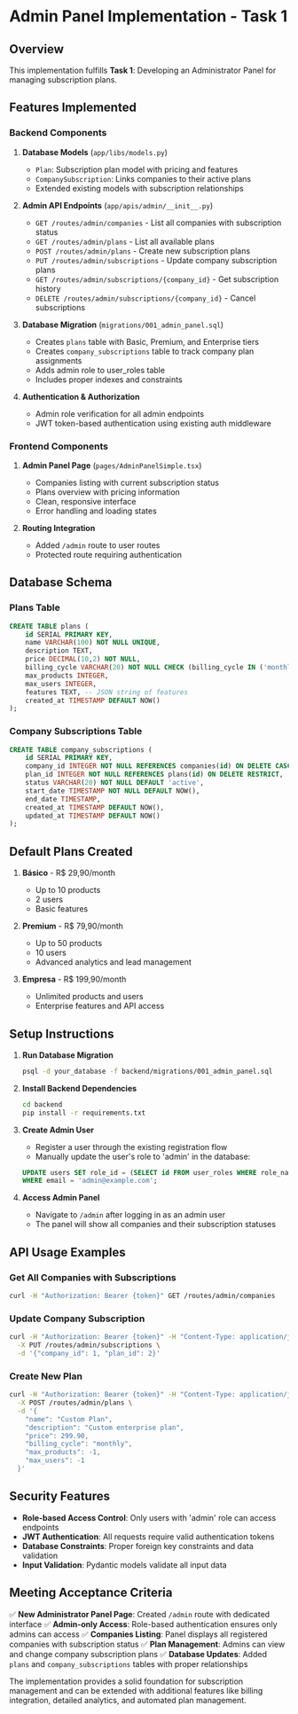 # Admin Panel Implementation - Task 1

## Overview
This implementation fulfills **Task 1**: Developing an Administrator Panel for managing subscription plans.

## Features Implemented

### Backend Components

1. **Database Models** (`app/libs/models.py`)
   - `Plan`: Subscription plan model with pricing and features
   - `CompanySubscription`: Links companies to their active plans
   - Extended existing models with subscription relationships

2. **Admin API Endpoints** (`app/apis/admin/__init__.py`)
   - `GET /routes/admin/companies` - List all companies with subscription status
   - `GET /routes/admin/plans` - List all available plans
   - `POST /routes/admin/plans` - Create new subscription plans
   - `PUT /routes/admin/subscriptions` - Update company subscription plans
   - `GET /routes/admin/subscriptions/{company_id}` - Get subscription history
   - `DELETE /routes/admin/subscriptions/{company_id}` - Cancel subscriptions

3. **Database Migration** (`migrations/001_admin_panel.sql`)
   - Creates `plans` table with Basic, Premium, and Enterprise tiers
   - Creates `company_subscriptions` table to track company plan assignments
   - Adds admin role to user_roles table
   - Includes proper indexes and constraints

4. **Authentication & Authorization**
   - Admin role verification for all admin endpoints
   - JWT token-based authentication using existing auth middleware

### Frontend Components

1. **Admin Panel Page** (`pages/AdminPanelSimple.tsx`)
   - Companies listing with current subscription status
   - Plans overview with pricing information
   - Clean, responsive interface
   - Error handling and loading states

2. **Routing Integration**
   - Added `/admin` route to user routes
   - Protected route requiring authentication

## Database Schema

### Plans Table
```sql
CREATE TABLE plans (
    id SERIAL PRIMARY KEY,
    name VARCHAR(100) NOT NULL UNIQUE,
    description TEXT,
    price DECIMAL(10,2) NOT NULL,
    billing_cycle VARCHAR(20) NOT NULL CHECK (billing_cycle IN ('monthly', 'yearly')),
    max_products INTEGER,
    max_users INTEGER,
    features TEXT, -- JSON string of features
    created_at TIMESTAMP DEFAULT NOW()
);
```

### Company Subscriptions Table
```sql
CREATE TABLE company_subscriptions (
    id SERIAL PRIMARY KEY,
    company_id INTEGER NOT NULL REFERENCES companies(id) ON DELETE CASCADE,
    plan_id INTEGER NOT NULL REFERENCES plans(id) ON DELETE RESTRICT,
    status VARCHAR(20) NOT NULL DEFAULT 'active',
    start_date TIMESTAMP NOT NULL DEFAULT NOW(),
    end_date TIMESTAMP,
    created_at TIMESTAMP DEFAULT NOW(),
    updated_at TIMESTAMP DEFAULT NOW()
);
```

## Default Plans Created

1. **Básico** - R$ 29,90/month
   - Up to 10 products
   - 2 users
   - Basic features

2. **Premium** - R$ 79,90/month
   - Up to 50 products
   - 10 users
   - Advanced analytics and lead management

3. **Empresa** - R$ 199,90/month
   - Unlimited products and users
   - Enterprise features and API access

## Setup Instructions

1. **Run Database Migration**
   ```bash
   psql -d your_database -f backend/migrations/001_admin_panel.sql
   ```

2. **Install Backend Dependencies**
   ```bash
   cd backend
   pip install -r requirements.txt
   ```

3. **Create Admin User**
   - Register a user through the existing registration flow
   - Manually update the user's role to 'admin' in the database:
   ```sql
   UPDATE users SET role_id = (SELECT id FROM user_roles WHERE role_name = 'admin') 
   WHERE email = 'admin@example.com';
   ```

4. **Access Admin Panel**
   - Navigate to `/admin` after logging in as an admin user
   - The panel will show all companies and their subscription statuses

## API Usage Examples

### Get All Companies with Subscriptions
```bash
curl -H "Authorization: Bearer {token}" GET /routes/admin/companies
```

### Update Company Subscription
```bash
curl -H "Authorization: Bearer {token}" -H "Content-Type: application/json" \
  -X PUT /routes/admin/subscriptions \
  -d '{"company_id": 1, "plan_id": 2}'
```

### Create New Plan
```bash
curl -H "Authorization: Bearer {token}" -H "Content-Type: application/json" \
  -X POST /routes/admin/plans \
  -d '{
    "name": "Custom Plan",
    "description": "Custom enterprise plan",
    "price": 299.90,
    "billing_cycle": "monthly",
    "max_products": -1,
    "max_users": -1
  }'
```

## Security Features

- **Role-based Access Control**: Only users with 'admin' role can access endpoints
- **JWT Authentication**: All requests require valid authentication tokens
- **Database Constraints**: Proper foreign key constraints and data validation
- **Input Validation**: Pydantic models validate all input data

## Meeting Acceptance Criteria

✅ **New Administrator Panel Page**: Created `/admin` route with dedicated interface
✅ **Admin-only Access**: Role-based authentication ensures only admins can access
✅ **Companies Listing**: Panel displays all registered companies with subscription status
✅ **Plan Management**: Admins can view and change company subscription plans
✅ **Database Updates**: Added `plans` and `company_subscriptions` tables with proper relationships

The implementation provides a solid foundation for subscription management and can be extended with additional features like billing integration, detailed analytics, and automated plan management.
